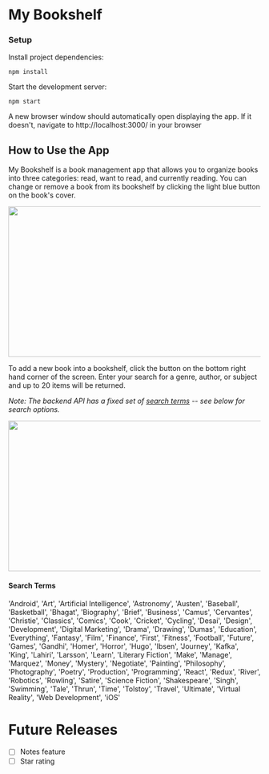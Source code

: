 # My Bookshelf

### Setup

Install project dependencies:

```shell
npm install
```

Start the development server:

```shell
npm start
```

A new browser window should automatically open displaying the app. If it doesn't, navigate to http://localhost:3000/ in your browser

## How to Use the App

My Bookshelf is a book management app that allows you to organize books into three categories: read, want to read, and currently reading. You can change or remove a book from its bookshelf by clicking the light blue button on the book's cover.

<p align="center">
  <img width="550" height="300" src="demo/change-shelf-demo.gif">
</p>

To add a new book into a bookshelf, click the button on the bottom right hand corner of the screen. Enter your search for a genre, author, or subject and up to 20 items will be returned.

_Note: The backend API has a fixed set of [search terms](SEARCH_TERMS.md) -- see below for search options._

<p align="center">
  <img width="550" height="300" src="demo/add-book-demo.gif">
</p>

#### Search Terms

'Android', 'Art', 'Artificial Intelligence', 'Astronomy', 'Austen', 'Baseball', 'Basketball', 'Bhagat', 'Biography', 'Brief', 'Business', 'Camus', 'Cervantes', 'Christie', 'Classics', 'Comics', 'Cook', 'Cricket', 'Cycling', 'Desai', 'Design', 'Development', 'Digital Marketing', 'Drama', 'Drawing', 'Dumas', 'Education', 'Everything', 'Fantasy', 'Film', 'Finance', 'First', 'Fitness', 'Football', 'Future', 'Games', 'Gandhi', 'Homer', 'Horror', 'Hugo', 'Ibsen', 'Journey', 'Kafka', 'King', 'Lahiri', 'Larsson', 'Learn', 'Literary Fiction', 'Make', 'Manage', 'Marquez', 'Money', 'Mystery', 'Negotiate', 'Painting', 'Philosophy', 'Photography', 'Poetry', 'Production', 'Programming', 'React', 'Redux', 'River', 'Robotics', 'Rowling', 'Satire', 'Science Fiction', 'Shakespeare', 'Singh', 'Swimming', 'Tale', 'Thrun', 'Time', 'Tolstoy', 'Travel', 'Ultimate', 'Virtual Reality', 'Web Development', 'iOS'

# Future Releases

- [ ] Notes feature
- [ ] Star rating
